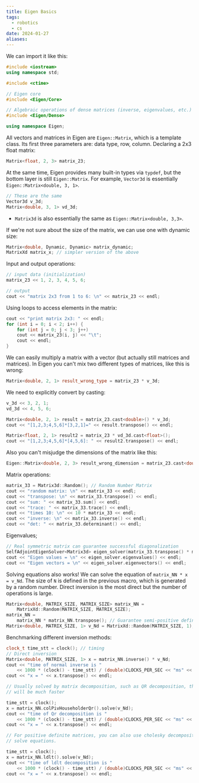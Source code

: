 ```yaml
---
title: Eigen Basics
tags:
  - robotics
  - cs
date: 2024-01-27
aliases:
---
```

We can import it like this:
```cpp
#include <iostream>
using namespace std;

#include <ctime>

// Eigen core
#include <Eigen/Core>

// Algebraic operations of dense matrices (inverse, eigenvalues, etc.)
#include <Eigen/Dense>

using namespace Eigen;
```


All vectors and matrices in Eigen are `Eigen::Matrix`, which is a template class. Its first three parameters are: data type, row, column. Declaring a 2x3 float matrix:
```cpp
Matrix<float, 2, 3> matrix_23;
```

At the same time, Eigen provides many built-in types via `typdef`, but the bottom layer is still `Eigen::Matrix`. For example, `Vector3d` is essentially `Eigen::Matrix<double, 3, 1>`.
```cpp
// These are the same
Vector3d v_3d;
Matrix<double, 3, 1> vd_3d;
```
- `Matrix3d` is also essentially the same as `Eigen::Matrix<double, 3,3>`. 

If we're not sure about the size of the matrix, we can use one with dynamic size:
```cpp
Matrix<double, Dynamic, Dynamic> matrix_dynamic;
MatrixXd matrix_x; // simpler version of the above
```

Input and output operations:
```cpp
// input data (initialization)
matrix_23 << 1, 2, 3, 4, 5, 6;

// output
cout << "matrix 2x3 from 1 to 6: \n" << matrix_23 << endl;
```

Using loops to access elements in the matrix:
```cpp
cout << "print matrix 2x3: " << endl;
for (int i = 0; i < 2; i++) {
	for (int j = 0; j < 3; j++)
	cout << matrix_23(i, j) << "\t";
	cout << endl;
}
```

We can easily multiply a matrix with a vector (but actually still matrices and matrices). In Eigen you can't mix two different types of matrices, like this is wrong:
``` cpp
Matrix<double, 2, 1> result_wrong_type = matrix_23 * v_3d;
```

We need to explicitly convert by casting:
```cpp
v_3d << 3, 2, 1;
vd_3d << 4, 5, 6;

Matrix<double, 2, 1> result = matrix_23.cast<double>() * v_3d;
cout << "[1,2,3;4,5,6]*[3,2,1]=" << result.transpose() << endl;

Matrix<float, 2, 1> result2 = matrix_23 * vd_3d.cast<float>();
cout << "[1,2,3;4,5,6]*[4,5,6]: " << result2.transpose() << endl;
```

Also you can't misjudge the dimensions of the matrix like this:
```cpp
Eigen::Matrix<double, 2, 3> result_wrong_dimension = matrix_23.cast<double>() * v_3d;
```

Matrix operations:
```cpp
matrix_33 = Matrix3d::Random(); // Random Number Matrix
cout << "random matrix: \n" << matrix_33 << endl;
cout << "transpose: \n" << matrix_33.transpose() << endl;
cout << "sum: " << matrix_33.sum() << endl;
cout << "trace: " << matrix_33.trace() << endl;
cout << "times 10: \n" << 10 * matrix_33 << endl;
cout << "inverse: \n" << matrix_33.inverse() << endl;
cout << "det: " << matrix_33.determinant() << endl;
```

Eigenvalues;
```cpp
// Real symmetric matrix can guarantee successful diagonalization
SelfAdjointEigenSolver<Matrix3d> eigen_solver(matrix_33.transpose() * matrix_33);
cout << "Eigen values = \n" << eigen_solver.eigenvalues() << endl;
cout << "Eigen vectors = \n" << eigen_solver.eigenvectors() << endl;
```

Solving equations also works! We can solve the equation of `matrix_NN * x = v_Nd`. The size of `N` is defined in the previous macro, which is generated by a random number. Direct inversion is the most direct but the number of operations is large.
```cpp
Matrix<double, MATRIX_SIZE, MATRIX_SIZE> matrix_NN =
	MatrixXd::Random(MATRIX_SIZE, MATRIX_SIZE);
matrix_NN =
	matrix_NN * matrix_NN.transpose(); // Guarantee semi-positive definite
Matrix<double, MATRIX_SIZE, 1> v_Nd = MatrixXd::Random(MATRIX_SIZE, 1);
```

Benchmarking different inversion methods:
```cpp
clock_t time_stt = clock(); // timing
// Direct inversion
Matrix<double, MATRIX_SIZE, 1> x = matrix_NN.inverse() * v_Nd;
cout << "time of normal inverse is "
	<< 1000 * (clock() - time_stt) / (double)CLOCKS_PER_SEC << "ms" << endl;
cout << "x = " << x.transpose() << endl;

// Usually solved by matrix decomposition, such as QR decomposition, the speed
// will be much faster

time_stt = clock();
x = matrix_NN.colPivHouseholderQr().solve(v_Nd);
cout << "time of Qr decomposition is "
	<< 1000 * (clock() - time_stt) / (double)CLOCKS_PER_SEC << "ms" << endl;
cout << "x = " << x.transpose() << endl;

// For positive definite matrices, you can also use cholesky decomposition to
// solve equations.

time_stt = clock();
x = matrix_NN.ldlt().solve(v_Nd);
cout << "time of ldlt decomposition is "
	<< 1000 * (clock() - time_stt) / (double)CLOCKS_PER_SEC << "ms" << endl;
cout << "x = " << x.transpose() << endl;
```